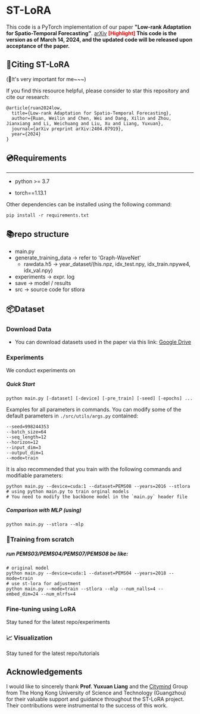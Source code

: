 # ST-LoRA

This code is a PyTorch implementation of our paper **"Low-rank Adaptation for Spatio-Temporal Forecasting"**. [arXiv](https://arxiv.org/abs/2404.07919)
**<font color='red'>[Highlight]</font> This code is the version as of March 14, 2024, and the updated code will be released upon acceptance of the paper.**

## 🔗Citing  ST-LoRA
(🌟It's very important for me~~~)

If you find this resource helpful, please consider to star this repository and cite our research:
```
@article{ruan2024low,
  title={Low-rank Adaptation for Spatio-Temporal Forecasting},
  author={Ruan, Weilin and Chen, Wei and Dang, Xilin and Zhou, Jianxiang and Li, Weichuang and Liu, Xu and Liang, Yuxuan},
  journal={arXiv preprint arXiv:2404.07919},
  year={2024}
}
```


## 💿Requirements

---

- python >= 3.7

- torch==1.13.1

Other dependencies can be installed using the following command:

```
pip install -r requirements.txt
```

## 📚repo structure

-  main.py
- generate_training_data -> refer to 'Graph-WaveNet'
  - rawdata.h5 -> year_dataset/(his.npz, idx_test.npy, idx_train.npywe4, idx_val.npy)
- experiments -> expr. log
- save -> model / results
- src -> source code for stlora

## 📦Dataset

### Download Data

- You can download datasets used in the paper via this link: [Google Drive](https://drive.google.com/drive/folders/1vtfAlMufZJxzoLsdJXFasE39pfc1Xcqn?usp=sharing)


### Experiments

We conduct experiments on 

##### Quick Start

```
python main.py [-dataset] [-device] [-pre_train] [-seed] [-epochs] ...
```

Examples for all parameters in commands. You can modify some of the default parameters in `./src/utils/args.py`  contained:

```
--seed=998244353 
--batch_size=64 
--seq_length=12 
--horizon=12 
--input_dim=3 
--output_dim=1 
--mode=train 
```

It is also recommended that you train with the following commands and modifiable parameters:

```
python main.py --device=cuda:1 --dataset=PEMS08 --years=2016 --stlora
# using python main.py to train orginal models
# You need to modify the backbone model in the `main.py` header file
```

##### Comparison with MLP (using)

```
python main.py --stlora --mlp
```



### 🎯Training from scratch

##### run PEMS03/PEMS04/PEMS07/PEMS08 be like:

```
# original model
python main.py --device=cuda:1 --dataset=PEMS04 --years=2018 --mode=train
# use st-lora for adjustment
python main.py --mode=train --stlora --mlp --num_nalls=4 --embed_dim=24 --num_mlrfs=4 
```

### Fine-tuning using LoRA
Stay tuned for the latest repo/experiments


### 📈 Visualization
Stay tuned for the latest repo/tutorials


## Acknowledgements
I would like to sincerely thank **Prof. Yuxuan Liang** and the [Citymind](https://citymind.top/about-us/) Group from The Hong Kong University of Science and Technology (Guangzhou) for their valuable support and guidance throughout the ST-LoRA project. Their contributions were instrumental to the success of this work.

